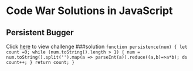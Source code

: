 # Code War Solutions in JavaScript



## Persistent Bugger
Click [here](https://www.codewars.com/kata/persistent-bugger/train/haskell) to view challenge 
###solution
`function persistence(num) {
    let count =0;
    while (num.toString().length > 1) {
        num = num.toString().split('').map(a => parseInt(a)).reduce((a,b)=>a*b); ds
        count++;
    }
    return count;
}`
